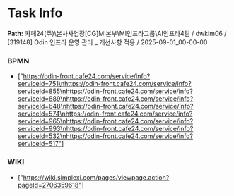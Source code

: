 # Task Info

**Path:** 카페24(주)\본사사업장\[CG]MI본부\MI인프라그룹\AI인프라4팀 / dwkim06 / [319148] Odin 인프라 운영 관리 _ 개선사항 적용 / 2025-09-01_00-00-00

### BPMN
- ["https://odin-front.cafe24.com/service/info?serviceId=751\nhttps://odin-front.cafe24.com/service/info?serviceId=855\nhttps://odin-front.cafe24.com/service/info?serviceId=889\nhttps://odin-front.cafe24.com/service/info?serviceId=648\nhttps://odin-front.cafe24.com/service/info?serviceId=574\nhttps://odin-front.cafe24.com/service/info?serviceId=965\nhttps://odin-front.cafe24.com/service/info?serviceId=993\nhttps://odin-front.cafe24.com/service/info?serviceId=532\nhttps://odin-front.cafe24.com/service/info?serviceId=517"]

### WIKI
- ["https://wiki.simplexi.com/pages/viewpage.action?pageId=2706359618"]

